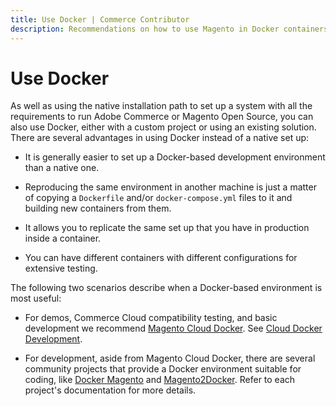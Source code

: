 ```yaml
---
title: Use Docker | Commerce Contributor
description: Recommendations on how to use Magento in Docker containers.
---
```


# Use Docker

As well as using the native installation path to set up a system with all the requirements to run Adobe Commerce or Magento Open Source, you can also use Docker, either with a custom project or using an existing solution. There are several advantages in using Docker instead of a native set up:

- It is generally easier to set up a Docker-based development environment than a native one.

- Reproducing the same environment in another machine is just a matter of copying a `Dockerfile` and/or `docker-compose.yml` files to it and building new containers from them.

- It allows you to replicate the same set up that you have in production inside a container. 

- You can have different containers with different configurations for extensive testing.

The following two scenarios describe when a Docker-based environment is most useful:

- For demos, Commerce Cloud compatibility testing, and basic development we recommend [Magento Cloud Docker](https://github.com/magento/magento-cloud-docker). See [Cloud Docker Development](https://devdocs.magento.com/cloud/docker/docker-development.html).

- For development, aside from Magento Cloud Docker, there are several community projects that provide a Docker environment suitable for coding, like [Docker Magento]( https://github.com/markshust/docker-magento) and [Magento2Docker](https://github.com/yvoronoy/magento2docker). Refer to each project's documentation for more details.


